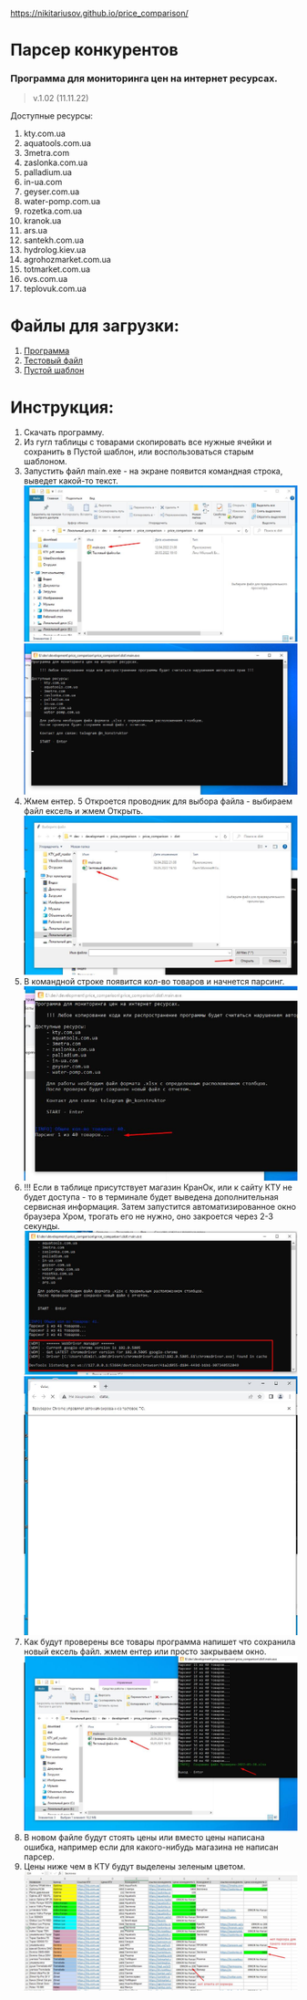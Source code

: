 https://nikitariusov.github.io/price_comparison/

# Парсер конкурентов
### Программа для мониторинга цен на интернет ресурсах.
>v.1.02 (11.11.22)

Доступные ресурсы:
1. kty.com.ua
2. aquatools.com.ua
3. 3metra.com
4. zaslonka.com.ua
5. palladium.ua
6. in-ua.com
7. geyser.com.ua
8. water-pomp.com.ua
9. rozetka.com.ua
10. kranok.ua
11. ars.ua
12. santekh.com.ua
13. hydrolog.kiev.ua
14. agrohozmarket.com.ua
15. totmarket.com.ua
16. ovs.com.ua
17. teplovuk.com.ua

# Файлы для загрузки:
1. [Программа](src/download/main.exe)
2. [Тестовый файл](src/download/Тестовый%20файл.xlsx)
2. [Пустой шаблон](src/download/Пустой%20шаблон.xlsx)


# Инструкция:
1. Скачать программу.
2. Из гугл таблицы с товарами скопировать все нужные ячейки и сохранить в Пустой шаблон, 
или воспользоваться старым шаблоном.
3. Запустить файл main.exe - на экране появится командная строка, выведет какой-то текст.
    ![Запустить программу](src/images/1.jpg)
    ![Запуск терминала и информациооного окна](src/images/2.jpg)
4. Жмем ентер.
5 Откроется проводник для выбора файла - выбираем файл ексель и жмем Открыть.
    ![Запустить программу](src/images/3.jpg)
6. В командной строке появится кол-во товаров и начнется парсинг.
    ![Запустить программу](src/images/4.jpg)
7. !!! Если в таблице присутствует магазин КранОк, или к сайту КТУ не будет доступа - то в терминале будет выведена дополнительная сервисная информация. 
Затем запустится автоматизированное окно браузера Хром, трогать его не нужно, оно закроется через 2-3 секунды.
    ![Запустить программу](src/images/5.jpg)
    ![Запустить программу](src/images/6.jpg)
8. Как будут проверены все товары программа напишет что сохранила новый ексель файл. жмем ентер или просто закрываем окно.
    ![Запустить программу](src/images/7.jpg)
9. В новом файле будут стоять цены или вместо цены написана ошибка, например если для какого-нибудь магазина не написан парсер.
10. Цены ниже чем в КТУ будут выделены зеленым цветом.
    ![Запустить программу](src/images/8.jpg)
